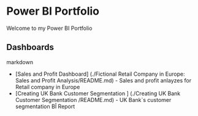 # Power BI Portfolio 
Welcome to my Power BI Portfolio

## Dashboards
markdown
- [Sales and Profit Dashboard] (./Fictional Retail Company in Europe: Sales and Profit Analysis/README.md) - Sales and profit anlayzes for Retail company in Europe
- [Creating UK Bank Customer Segmentation ] (./Creating UK Bank Customer Segmentation /README.md) - UK Bank`s customer segmentation BÎ Report

